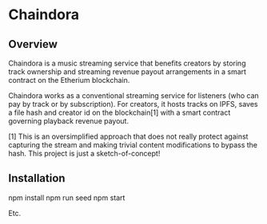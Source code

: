 # Chaindora

## Overview

Chaindora is a music streaming service that benefits creators
by storing track ownership and streaming revenue payout arrangements
in a smart contract on the Etherium blockchain.

Chaindora works as a conventional streaming service for listeners
(who can pay by track or by subscription). For creators, it hosts
tracks on IPFS, saves a file hash and creator id on the blockchain[1]
with a smart contract governing playback revenue payout.

[1] This is an oversimplified approach that does not really protect
against capturing the stream and making trivial content modifications
to bypass the hash. This project is just a sketch-of-concept!

## Installation

  npm install
  npm run seed
  npm start

Etc.
